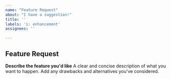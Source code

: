 ```yaml
---
name: "Feature Request"
about: "I have a suggestion!"
title: ''
labels: 'i: enhancement'
assignees: ''

---
```


## Feature Request

**Describe the feature you'd like**
A clear and concise description of what you want to happen. Add any drawbacks and alternatives you've considered.
